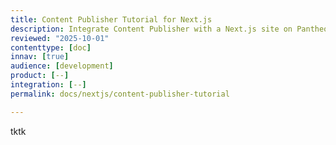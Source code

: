 ```yaml
---
title: Content Publisher Tutorial for Next.js
description: Integrate Content Publisher with a Next.js site on Pantheon
reviewed: "2025-10-01"
contenttype: [doc]
innav: [true]
audience: [development]
product: [--]
integration: [--]
permalink: docs/nextjs/content-publisher-tutorial

---
```


tktk
